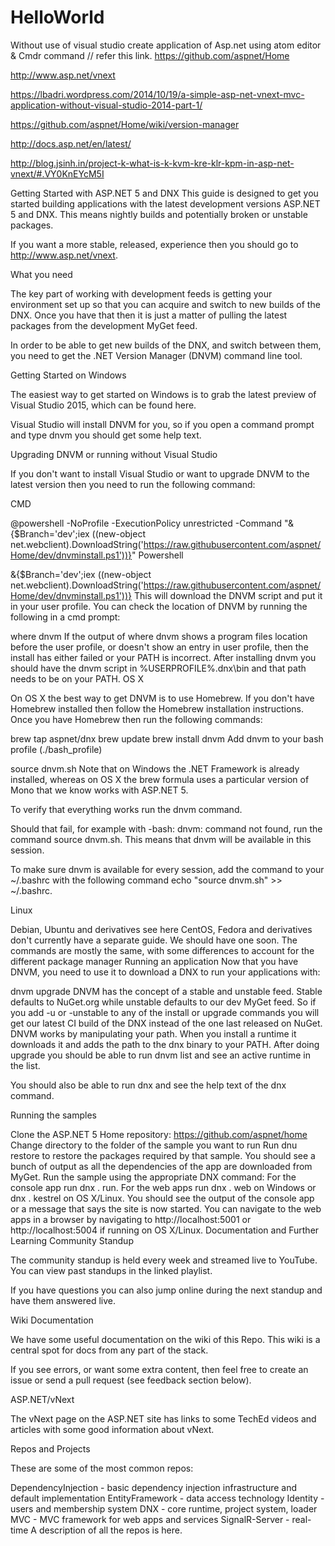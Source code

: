# HelloWorld
Without use of visual studio create application of Asp.net using atom editor &amp; Cmdr command
// refer this link.
https://github.com/aspnet/Home

http://www.asp.net/vnext

https://lbadri.wordpress.com/2014/10/19/a-simple-asp-net-vnext-mvc-application-without-visual-studio-2014-part-1/

https://github.com/aspnet/Home/wiki/version-manager

http://docs.asp.net/en/latest/

http://blog.jsinh.in/project-k-what-is-k-kvm-kre-klr-kpm-in-asp-net-vnext/#.VY0KnEYcM5I

Getting Started with ASP.NET 5 and DNX
This guide is designed to get you started building applications with the latest development versions ASP.NET 5 and DNX. This means nightly builds and potentially broken or unstable packages.

If you want a more stable, released, experience then you should go to http://www.asp.net/vnext.

What you need

The key part of working with development feeds is getting your environment set up so that you can acquire and switch to new builds of the DNX. Once you have that then it is just a matter of pulling the latest packages from the development MyGet feed.

In order to be able to get new builds of the DNX, and switch between them, you need to get the .NET Version Manager (DNVM) command line tool.

Getting Started on Windows

The easiest way to get started on Windows is to grab the latest preview of Visual Studio 2015, which can be found here.

Visual Studio will install DNVM for you, so if you open a command prompt and type dnvm you should get some help text.

Upgrading DNVM or running without Visual Studio

If you don't want to install Visual Studio or want to upgrade DNVM to the latest version then you need to run the following command:

CMD

@powershell -NoProfile -ExecutionPolicy unrestricted -Command "&{$Branch='dev';iex ((new-object net.webclient).DownloadString('https://raw.githubusercontent.com/aspnet/Home/dev/dnvminstall.ps1'))}"
Powershell

&{$Branch='dev';iex ((new-object net.webclient).DownloadString('https://raw.githubusercontent.com/aspnet/Home/dev/dnvminstall.ps1'))}
This will download the DNVM script and put it in your user profile. You can check the location of DNVM by running the following in a cmd prompt:

where dnvm
If the output of where dnvm shows a program files location before the user profile, or doesn't show an entry in user profile, then the install has either failed or your PATH is incorrect. After installing dnvm you should have the dnvm script in %USERPROFILE%\.dnx\bin and that path needs to be on your PATH.
OS X

On OS X the best way to get DNVM is to use Homebrew. If you don't have Homebrew installed then follow the Homebrew installation instructions. Once you have Homebrew then run the following commands:

brew tap aspnet/dnx
brew update
brew install dnvm
Add dnvm to your bash profile (./bash_profile)

source dnvm.sh
Note that on Windows the .NET Framework is already installed, whereas on OS X the brew formula uses a particular version of Mono that we know works with ASP.NET 5.

To verify that everything works run the dnvm command.

Should that fail, for example with -bash: dnvm: command not found, run the command source dnvm.sh. This means that dnvm will be available in this session.

To make sure dnvm is available for every session, add the command to your ~/.bashrc with the following command echo "source dnvm.sh" >> ~/.bashrc.

Linux

Debian, Ubuntu and derivatives see here
CentOS, Fedora and derivatives don't currently have a separate guide. We should have one soon. The commands are mostly the same, with some differences to account for the different package manager
Running an application
Now that you have DNVM, you need to use it to download a DNX to run your applications with:

dnvm upgrade
DNVM has the concept of a stable and unstable feed. Stable defaults to NuGet.org while unstable defaults to our dev MyGet feed. So if you add -u or -unstable to any of the install or upgrade commands you will get our latest CI build of the DNX instead of the one last released on NuGet.
DNVM works by manipulating your path. When you install a runtime it downloads it and adds the path to the dnx binary to your PATH. After doing upgrade you should be able to run dnvm list and see an active runtime in the list.

You should also be able to run dnx and see the help text of the dnx command.

Running the samples

Clone the ASP.NET 5 Home repository: https://github.com/aspnet/home
Change directory to the folder of the sample you want to run
Run dnu restore to restore the packages required by that sample.
You should see a bunch of output as all the dependencies of the app are downloaded from MyGet.
Run the sample using the appropriate DNX command:
For the console app run dnx . run.
For the web apps run dnx . web on Windows or dnx . kestrel on OS X/Linux.
You should see the output of the console app or a message that says the site is now started.
You can navigate to the web apps in a browser by navigating to http://localhost:5001 or http://localhost:5004 if running on OS X/Linux.
Documentation and Further Learning
Community Standup

The community standup is held every week and streamed live to YouTube. You can view past standups in the linked playlist.

If you have questions you can also jump online during the next standup and have them answered live.

Wiki Documentation

We have some useful documentation on the wiki of this Repo. This wiki is a central spot for docs from any part of the stack.

If you see errors, or want some extra content, then feel free to create an issue or send a pull request (see feedback section below).

ASP.NET/vNext

The vNext page on the ASP.NET site has links to some TechEd videos and articles with some good information about vNext.

Repos and Projects

These are some of the most common repos:

DependencyInjection - basic dependency injection infrastructure and default implementation
EntityFramework - data access technology
Identity - users and membership system
DNX - core runtime, project system, loader
MVC - MVC framework for web apps and services
SignalR-Server - real-time
A description of all the repos is here.

